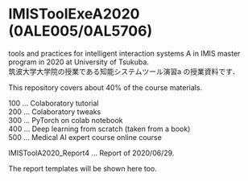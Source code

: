 # IMISToolExeA2020 (0ALE005/0AL5706)

tools and practices for intelligent interaction systems A in IMIS master program in 2020 at University of Tsukuba.  
筑波大学大学院の授業である知能システムツール演習a の授業資料です．

This repository covers about 40% of the course materials.

100 ... Colaboratory tutorial  
200 ... Colaboratory tweaks  
300 ... PyTorch on colab notebook  
400 ... Deep learning from scratch (taken from a book)  
500 ... Medical AI expert course online course  
  
IMISToolA2020_Report4 ... Report of 2020/06/29.

The report templates will be shown here too.
